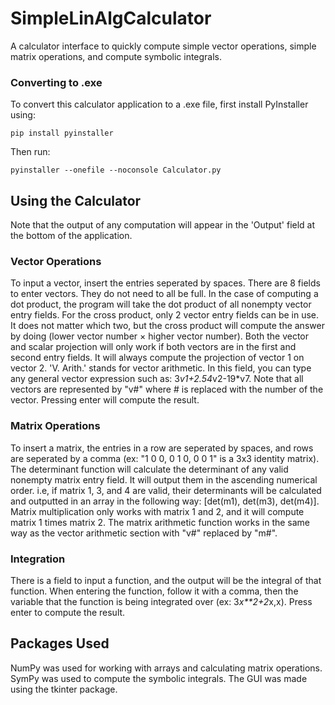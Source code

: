 # SimpleLinAlgCalculator
A calculator interface to quickly compute simple vector operations, simple matrix operations, and compute symbolic integrals.

### Converting to .exe
To convert this calculator application to a .exe file, first install PyInstaller using:
```
pip install pyinstaller
```
Then run:
```
pyinstaller --onefile --noconsole Calculator.py
```

## Using the Calculator
Note that the output of any computation will appear in the 'Output' field at the bottom of the application.

### Vector Operations
To input a vector, insert the entries seperated by spaces. There are 8 fields to enter vectors. They do not need to all be full. In the case of computing a dot product, the program will take the dot product of all nonempty vector entry fields. For the cross product, only 2 vector entry fields can be in use. It does not matter which two, but the cross product will compute the answer by doing (lower vector number $\times$ higher vector number). Both the vector and scalar projection will only work if both vectors are in the first and second entry fields. It will always compute the projection of vector 1 on vector 2. 'V. Arith.' stands for vector arithmetic. In this field, you can type any general vector expression such as: 3*v1+2.54*v2-19*v7. Note that all vectors are represented by "v#" where # is replaced with the number of the vector. Pressing enter will compute the result. 

### Matrix Operations
To insert a matrix, the entries in a row are seperated by spaces, and rows are seperated by a comma (ex: "1 0 0, 0 1 0, 0 0 1" is a 3x3 identity matrix). The determinant function will calculate the determinant of any valid nonempty matrix entry field. It will output them in the ascending numerical order. i.e, if matrix 1, 3, and 4 are valid, their determinants will be calculated and outputted in an array in the following way: [det(m1), det(m3), det(m4)]. Matrix multiplication only works with matrix 1 and 2, and it will compute matrix 1 times matrix 2. The matrix arithmetic function works in the same way as the vector arithmetic section with "v#" replaced by "m#".

### Integration
There is a field to input a function, and the output will be the integral of that function. When entering the function, follow it with a comma, then the variable that the function is being integrated over (ex: 3*x**2+2*x,x). Press enter to compute the result.

## Packages Used
NumPy was used for working with arrays and calculating matrix operations. SymPy was used to compute the symbolic integrals. The GUI was made using the tkinter package.

